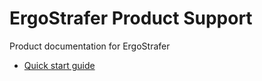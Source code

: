 # ErgoStrafer Product Support

Product documentation for ErgoStrafer

  - [Quick start guide](./quick-start.md)